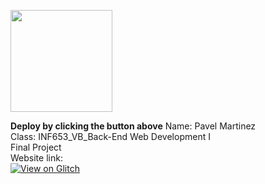 [<img src="https://cdn.gomix.com/2bdfb3f8-05ef-4035-a06e-2043962a3a13%2Fremix-button.svg" width="163px" />](https://glitch.com/edit/#!/import/github/pavomartinez5/martinez_final)

**Deploy by clicking the button above**
Name: Pavel Martinez <br>
Class: INF653_VB_Back-End Web Development I <br>
Final Project <br>
Website link:<br> 
[![View on Glitch](https://cdn.glitch.global/6c2cfc26-ff43-4c1b-8526-113c1f144c38%2Fremix-button.svg?v=1617028269401)](https://foul-breezy-jar.glitch.me)


